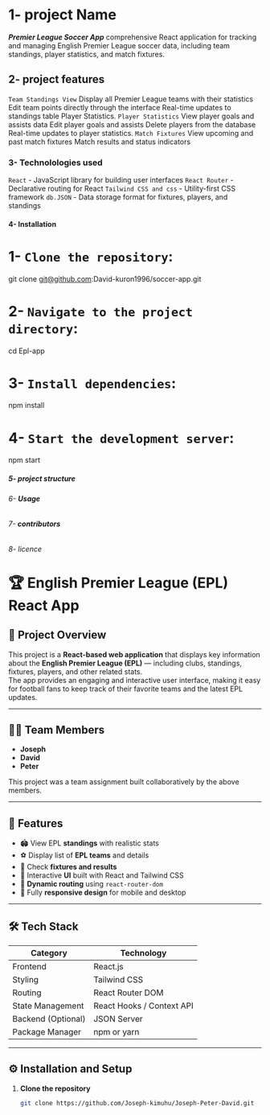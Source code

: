 # 1- **project Name**

***Premier League Soccer App***
comprehensive React application for tracking and managing English Premier League soccer data, including team standings, player statistics, and match fixtures.

## 2- **project features**

`Team Standings View` Display all Premier League teams with their statistics Edit team points directly through the interface Real-time updates to standings table Player Statistics.
`Player Statistics` View player goals and assists data Edit player goals and assists Delete players from the database
Real-time updates to player statistics.
`Match Fixtures` View upcoming and past match fixtures Match results and status indicators


### 3- **Technolologies used**

`React` - JavaScript library for building user interfaces
`React Router` - Declarative routing for React
`Tailwind CSS and css` - Utility-first CSS framework
`db.JSON` - Data storage format for fixtures, players, and standings

#### 4- **Installation**

# 1- `Clone the repository`:
git clone git@github.com:David-kuron1996/soccer-app.git

# 2- `Navigate to the project directory`:
cd Epl-app

# 3- `Install dependencies`:
npm install

# 4- `Start the development server`:
npm start



##### 5- ***project structure***




###### 6- ***Usage***





###### 7- ***contributors***




###### 8- licence

# 🏆 English Premier League (EPL) React App

## 📖 Project Overview
This project is a **React-based web application** that displays key information about the **English Premier League (EPL)** — including clubs, standings, fixtures, players, and other related stats.  
The app provides an engaging and interactive user interface, making it easy for football fans to keep track of their favorite teams and the latest EPL updates.

---

## 👨‍💻 Team Members
- **Joseph**
- **David**
- **Peter**

This project was a team assignment built collaboratively by the above members.

---

## 🚀 Features
- 🏟️ View EPL **standings** with realistic stats  
- ⚽ Display list of **EPL teams** and details  
- 📅 Check **fixtures and results**  
- 🧠 Interactive **UI** built with React and Tailwind CSS  
- 🔄 **Dynamic routing** using `react-router-dom`  
- 📱 Fully **responsive design** for mobile and desktop  

---

## 🛠️ Tech Stack
| Category | Technology |
|-----------|-------------|
| Frontend | React.js |
| Styling | Tailwind CSS |
| Routing | React Router DOM |
| State Management | React Hooks / Context API |
| Backend (Optional) | JSON Server |
| Package Manager | npm or yarn |

---

## ⚙️ Installation and Setup

1. **Clone the repository**
   ```bash
   git clone https://github.com/Joseph-kimuhu/Joseph-Peter-David.git